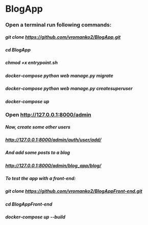 # BlogApp


### Open a terminal run following commands:

#####   git clone https://github.com/vromanko2/BlogApp.git
#####   cd BlogApp
#####   chmod +x entrypoint.sh
#####   docker-compose python web manage.py migrate
#####   docker-compose python web manage.py createsuperuser
#####   docker-compose up

### Open http://127.0.0.1:8000/admin
#####   Now, create some other users
#####   http://127.0.0.1:8000/admin/auth/user/add/
#####   And add some posts to a blog 
#####   http://127.0.0.1:8000/admin/blog_app/blog/

##### To test the app with a front-end:
#####   git clone https://github.com/vromanko2/BlogAppFront-end.git
#####   cd BlogAppFront-end
#####   docker-compose up --build






